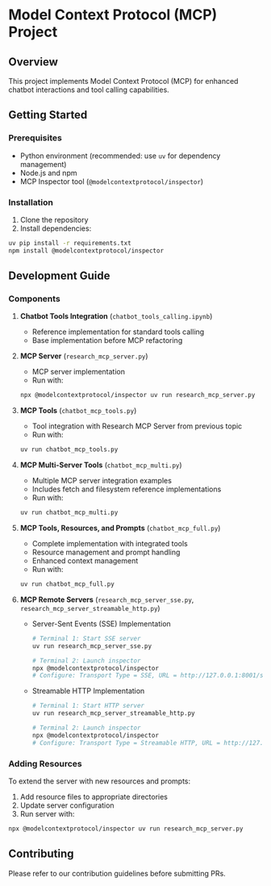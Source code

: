 # Model Context Protocol (MCP) Project

## Overview
This project implements Model Context Protocol (MCP) for enhanced chatbot interactions and tool calling capabilities.

## Getting Started

### Prerequisites
- Python environment (recommended: use `uv` for dependency management)
- Node.js and npm
- MCP Inspector tool (`@modelcontextprotocol/inspector`)

### Installation
1. Clone the repository
2. Install dependencies:
```bash
uv pip install -r requirements.txt
npm install @modelcontextprotocol/inspector
```

## Development Guide

### Components

1. **Chatbot Tools Integration** (`chatbot_tools_calling.ipynb`)
    - Reference implementation for standard tools calling
    - Base implementation before MCP refactoring

2. **MCP Server** (`research_mcp_server.py`)
    - MCP server implementation
    - Run with:
    ```bash
    npx @modelcontextprotocol/inspector uv run research_mcp_server.py
    ```

3. **MCP Tools** (`chatbot_mcp_tools.py`)
    - Tool integration with Research MCP Server from previous topic
    - Run with:
    ```bash
    uv run chatbot_mcp_tools.py
    ```

4. **MCP Multi-Server Tools** (`chatbot_mcp_multi.py`)
    - Multiple MCP server integration examples
    - Includes fetch and filesystem reference implementations
    - Run with:
    ```bash
    uv run chatbot_mcp_multi.py
    ```

5. **MCP Tools, Resources, and Prompts** (`chatbot_mcp_full.py`)
    - Complete implementation with integrated tools
    - Resource management and prompt handling
    - Enhanced context management
    - Run with:
    ```bash
    uv run chatbot_mcp_full.py
    ```

6. **MCP Remote Servers** (`research_mcp_server_sse.py`, `research_mcp_server_streamable_http.py`)
    - Server-Sent Events (SSE) Implementation
        ```bash
        # Terminal 1: Start SSE server
        uv run research_mcp_server_sse.py
        
        # Terminal 2: Launch inspector
        npx @modelcontextprotocol/inspector
        # Configure: Transport Type = SSE, URL = http://127.0.0.1:8001/sse
        ```
    
    - Streamable HTTP Implementation
        ```bash
        # Terminal 1: Start HTTP server
        uv run research_mcp_server_streamable_http.py
        
        # Terminal 2: Launch inspector
        npx @modelcontextprotocol/inspector
        # Configure: Transport Type = Streamable HTTP, URL = http://127.0.0.1:8001/mcp
        ```

### Adding Resources
To extend the server with new resources and prompts:
1. Add resource files to appropriate directories
2. Update server configuration
3. Run server with:
```bash
npx @modelcontextprotocol/inspector uv run research_mcp_server.py
```

## Contributing
Please refer to our contribution guidelines before submitting PRs.
